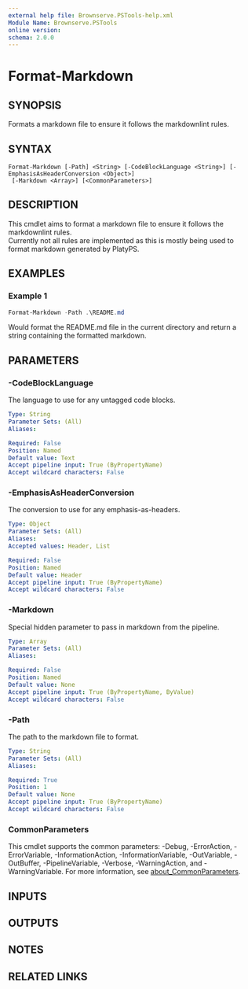 ```yaml
---
external help file: Brownserve.PSTools-help.xml
Module Name: Brownserve.PSTools
online version:
schema: 2.0.0
---
```


# Format-Markdown

## SYNOPSIS

Formats a markdown file to ensure it follows the markdownlint rules.

## SYNTAX

```text
Format-Markdown [-Path] <String> [-CodeBlockLanguage <String>] [-EmphasisAsHeaderConversion <Object>]
 [-Markdown <Array>] [<CommonParameters>]
```

## DESCRIPTION

This cmdlet aims to format a markdown file to ensure it follows the markdownlint rules.  
Currently not all rules are implemented as this is mostly being used to format markdown generated by PlatyPS.

## EXAMPLES

### Example 1

```powershell
Format-Markdown -Path .\README.md
```

Would format the README.md file in the current directory and return a string containing the formatted markdown.

## PARAMETERS

### -CodeBlockLanguage

The language to use for any untagged code blocks.

```yaml
Type: String
Parameter Sets: (All)
Aliases:

Required: False
Position: Named
Default value: Text
Accept pipeline input: True (ByPropertyName)
Accept wildcard characters: False
```

### -EmphasisAsHeaderConversion

The conversion to use for any emphasis-as-headers.

```yaml
Type: Object
Parameter Sets: (All)
Aliases:
Accepted values: Header, List

Required: False
Position: Named
Default value: Header
Accept pipeline input: True (ByPropertyName)
Accept wildcard characters: False
```

### -Markdown

Special hidden parameter to pass in markdown from the pipeline.

```yaml
Type: Array
Parameter Sets: (All)
Aliases:

Required: False
Position: Named
Default value: None
Accept pipeline input: True (ByPropertyName, ByValue)
Accept wildcard characters: False
```

### -Path

The path to the markdown file to format.

```yaml
Type: String
Parameter Sets: (All)
Aliases:

Required: True
Position: 1
Default value: None
Accept pipeline input: True (ByPropertyName)
Accept wildcard characters: False
```

### CommonParameters

This cmdlet supports the common parameters: -Debug, -ErrorAction, -ErrorVariable, -InformationAction, -InformationVariable, -OutVariable, -OutBuffer, -PipelineVariable, -Verbose, -WarningAction, and -WarningVariable. For more information, see [about_CommonParameters](http://go.microsoft.com/fwlink/?LinkID=113216).

## INPUTS

## OUTPUTS

## NOTES

## RELATED LINKS
